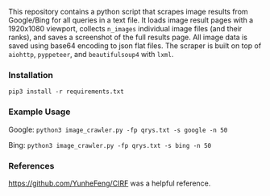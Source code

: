 This repository contains a python script that scrapes image results from Google/Bing for all queries in a text file. It loads image result pages with a 1920x1080 viewport, collects `n_images` individual image files (and their ranks), and saves a screenshot of the full results page. All image data is saved using base64 encoding to json flat files. The scraper is built on top of `aiohttp`, `pyppeteer`, and `beautifulsoup4` with `lxml`.

### Installation
`pip3 install -r requirements.txt`

### Example Usage

Google: `python3 image_crawler.py -fp qrys.txt -s google -n 50`

Bing: `python3 image_crawler.py -fp qrys.txt -s bing -n 50`

### References 
https://github.com/YunheFeng/CIRF was a helpful reference.